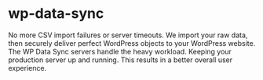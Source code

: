 # wp-data-sync
No more CSV import failures or server timeouts. We import your raw data, then securely deliver perfect WordPress objects to your WordPress website.  The WP Data Sync servers handle the heavy workload. Keeping your production server up and running. This results in a better overall user experience.
